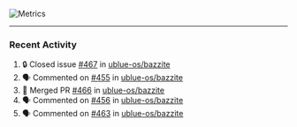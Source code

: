 ![Metrics](https://metrics.lecoq.io/KyleGospo?template=classic&base=header%2C%20activity%2C%20community%2C%20repositories%2C%20metadata&base.indepth=false&base.hireable=false&base.skip=false&config.timezone=America%2FLos_Angeles)

---
### Recent Activity
<!--START_SECTION:activity-->
1. 🔒 Closed issue [#467](https://github.com/ublue-os/bazzite/issues/467) in [ublue-os/bazzite](https://github.com/ublue-os/bazzite)
2. 🗣 Commented on [#455](https://github.com/ublue-os/bazzite/issues/455#issuecomment-1778704782) in [ublue-os/bazzite](https://github.com/ublue-os/bazzite)
3. 🎉 Merged PR [#466](https://github.com/ublue-os/bazzite/pull/466) in [ublue-os/bazzite](https://github.com/ublue-os/bazzite)
4. 🗣 Commented on [#456](https://github.com/ublue-os/bazzite/issues/456#issuecomment-1778593063) in [ublue-os/bazzite](https://github.com/ublue-os/bazzite)
5. 🗣 Commented on [#463](https://github.com/ublue-os/bazzite/issues/463#issuecomment-1778479692) in [ublue-os/bazzite](https://github.com/ublue-os/bazzite)
<!--END_SECTION:activity-->
